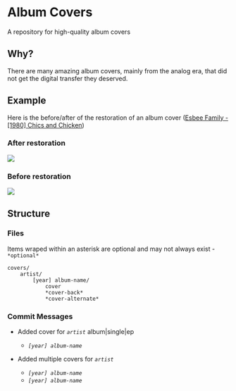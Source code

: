 # Album Covers
A repository for high-quality album covers


## Why?
There are many amazing album covers, mainly from the analog era, that did not get the digital transfer they deserved.

## Example
Here is the before/after of the restoration of an album cover ([Esbee Family - [1980] Chics and Chicken](https://github.com/hmerritt/album-covers/tree/master/covers/Esbee%20Family/%5B1980%5D%20Chics%20and%20Chicken))

### After restoration
![](https://i.imgur.com/qTa6EbJ.png)

### Before restoration
![](https://i.imgur.com/i9Rv5OD.png)


## Structure

### Files
Items wraped within an asterisk are optional and may not always exist - `*optional*`
```
covers/
	artist/
		[year] album-name/
			cover
			*cover-back*
			*cover-alternate*
```

### Commit Messages

- Added cover for *`artist`* album|single|ep
	- *`[year] album-name`*


- Added multiple covers for *`artist`*
	- *`[year] album-name`*
	- *`[year] album-name`*